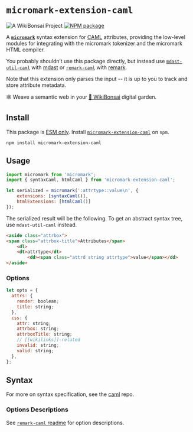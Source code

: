 # `micromark-extension-caml`

![[A WikiBonsai Project](https://github.com/wikibonsai/wikibonsai)](https://img.shields.io/badge/%F0%9F%8E%8B-A%20WikiBonsai%20Project-brightgreen)
[![NPM package](https://img.shields.io/npm/v/micromark-extension-caml)](https://npmjs.org/package/micromark-extension-caml)

A **[`micromark`](https://github.com/micromark/micromark)** syntax extension for [CAML](https://github.com/wikibonsai/caml) attributes, providing the low-level modules for integrating with the micromark tokenizer and the micromark HTML compiler.

You probably shouldn’t use this package directly, but instead use [`mdast-util-caml`](https://github.com/wikibonsai/remark-caml/tree/master/mdast-util-caml) with [mdast](https://github.com/syntax-tree/mdast) or [`remark-caml`](https://github.com/wikibonsai/remark-caml/tree/master/remark-caml) with [remark](https://github.com/remarkjs/remark).

Note that this extension only parses the input -- it is up to you to track and store attribute metadata.

🕸 Weave a semantic web in your [🎋 WikiBonsai](https://github.com/wikibonsai/wikibonsai) digital garden.

## Install

This package is [ESM only](https://gist.github.com/sindresorhus/a39789f98801d908bbc7ff3ecc99d99c). Install [`micromark-extension-caml`]() on `npm`.

```
npm install micromark-extension-caml 
```

## Usage

```js
import micromark from 'micromark';
import { syntaxCaml, htmlCaml } from 'micromark-extension-caml';

let serialized = micromark(':attrtype::value\n', {
    extensions: [syntaxCaml()],
    htmlExtensions: [htmlCaml()]
});
```

The serialized result will be the following.  To get an abstract syntax tree, use `mdast-util-caml` instead.

```html
<aside class="attrbox">
<span class="attrbox-title">Attributes</span>
    <dl>
    <dt>attrtype</dt>
        <dd><span class="attrd string attrtype">value</span></dd>
</aside>
```

### Options

```js
let opts = {
  attrs: {
    render: boolean;
    title: string;
  },
  css: {
    attr: string;
    attrbox: string;
    attrboxTitle: string;
    // [[wikilinks]]-related
    invalid: string;
    valid: string;
  },
};
```

## Syntax

For more on syntax specification, see the [caml](https://github.com/wikibonsai/caml/spec) repo.

### Options Descriptions

See [`remark-caml` readme](https://github.com/wikibonsai/remark-caml#options-descriptions) for option descriptions.
